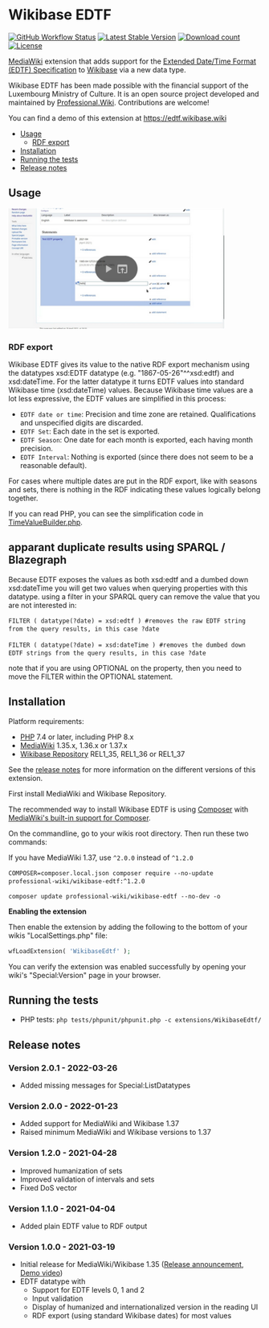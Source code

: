 # Wikibase EDTF

[![GitHub Workflow Status](https://img.shields.io/github/workflow/status/ProfessionalWiki/WikibaseEdtf/CI/master)](https://github.com/ProfessionalWiki/WikibaseEdtf/actions?query=workflow%3ACI)
[![Latest Stable Version](https://poser.pugx.org/professional-wiki/wikibase-edtf/version.png)](https://packagist.org/packages/professional-wiki/wikibase-edtf)
[![Download count](https://poser.pugx.org/professional-wiki/wikibase-edtf/d/total.png)](https://packagist.org/packages/professional-wiki/wikibase-edtf)
[![License](https://img.shields.io/packagist/l/professional-wiki/wikibase-edtf)](LICENSE)

[MediaWiki] extension that adds support for the [Extended Date/Time Format (EDTF) Specification][EDTF] to [Wikibase] via a new data type.

Wikibase EDTF has been made possible with the financial support of the Luxembourg Ministry of Culture.
It is an open source project developed and maintained by [Professional.Wiki]. Contributions are welcome!

You can find a demo of this extension at https://edtf.wikibase.wiki

- [Usage](#usage)
	- [RDF export](#rdf-export)
- [Installation](#installation)
- [Running the tests](#running-the-tests)
- [Release notes](#release-notes)

## Usage

<a href="https://www.youtube.com/watch?v=U5ndjtuDPf8"><img src=".github/youtube.png" width="430px" title="Play video" /></a>

### RDF export

Wikibase EDTF gives its value to the native RDF export mechanism using the datatypes xsd:EDTF datatype (e.g. "1867-05-26"^^xsd:edtf) and xsd:dateTime. For the latter datatype it turns EDTF values into standard Wikibase time (xsd:dateTime) values. Because Wikibase time values are a lot less expressive, the EDTF values are simplified in this process:

* `EDTF date or time`: Precision and time zone are retained. Qualifications and unspecified digits are discarded.
* `EDTF Set`: Each date in the set is exported.
* `EDTF Season`: One date for each month is exported, each having month precision.
* `EDTF Interval`: Nothing is exported (since there does not seem to be a reasonable default).

For cases where multiple dates are put in the RDF export, like with seasons and sets, there is nothing in the RDF indicating these values logically belong together.

If you can read PHP, you can see the simplification code in [TimeValueBuilder.php](src/Services/TimeValueBuilder.php).

## apparant duplicate results using SPARQL / Blazegraph
Because EDTF exposes the values as both xsd:edtf and a dumbed down xsd:dateTime you will get two values when querying properties with this datatype. using a filter in your SPARQL query can remove the value that you are not interested in:

```
FILTER ( datatype(?date) = xsd:edtf ) #removes the raw EDTF string from the query results, in this case ?date

FILTER ( datatype(?date) = xsd:dateTime ) #removes the dumbed down EDTF strings from the query results, in this case ?date
```
note that if you are using OPTIONAL on the property, then you need to move the FILTER within the OPTIONAL statement.

## Installation

Platform requirements:

* [PHP] 7.4 or later, including PHP 8.x
* [MediaWiki] 1.35.x, 1.36.x or 1.37.x
* [Wikibase Repository] REL1_35, REL1_36 or REL1_37

See the [release notes](#release-notes) for more information on the different versions of this extension.

First install MediaWiki and Wikibase Repository.

The recommended way to install Wikibase EDTF is using [Composer] with
[MediaWiki's built-in support for Composer][Composer install].

On the commandline, go to your wikis root directory. Then run these two commands:

If you have MediaWiki 1.37, use `^2.0.0` instead of `^1.2.0`

```shell script
COMPOSER=composer.local.json composer require --no-update professional-wiki/wikibase-edtf:^1.2.0
```
```shell script
composer update professional-wiki/wikibase-edtf --no-dev -o
```

**Enabling the extension**

Then enable the extension by adding the following to the bottom of your wikis "LocalSettings.php" file:

```php
wfLoadExtension( 'WikibaseEdtf' );
```

You can verify the extension was enabled successfully by opening your wiki's "Special:Version" page in your browser.

## Running the tests

* PHP tests: `php tests/phpunit/phpunit.php -c extensions/WikibaseEdtf/`

## Release notes

### Version 2.0.1 - 2022-03-26

* Added missing messages for Special:ListDatatypes

### Version 2.0.0 - 2022-01-23

* Added support for MediaWiki and Wikibase 1.37
* Raised minimum MediaWiki and Wikibase versions to 1.37

### Version 1.2.0 - 2021-04-28

* Improved humanization of sets
* Improved validation of intervals and sets
* Fixed DoS vector

### Version 1.1.0 - 2021-04-04

* Added plain EDTF value to RDF output

### Version 1.0.0 - 2021-03-19

* Initial release for MediaWiki/Wikibase 1.35 ([Release announcement], [Demo video])
* EDTF datatype with
  	* Support for EDTF levels 0, 1 and 2
	* Input validation
	* Display of humanized and internationalized version in the reading UI
	* RDF export (using standard Wikibase dates) for most values

[Professional.Wiki]: https://professional.wiki
[EDTF]: https://www.loc.gov/standards/datetime/
[Wikibase]: https://wikibase.consulting/what-is-wikibase/
[MediaWiki]: https://www.mediawiki.org
[PHP]: https://www.php.net
[Wikibase Repository]: https://www.mediawiki.org/wiki/Extension:Wikibase_Repository
[Composer]: https://getcomposer.org
[Composer install]: https://professional.wiki/en/articles/installing-mediawiki-extensions-with-composer
[Release announcement]: https://wikibase.consulting/wikibase-edtf/
[Demo video]: https://www.youtube.com/watch?v=U5ndjtuDPf8
